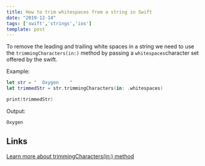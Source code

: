 ```yaml
---
title: How to trim whitespaces from a string in Swift
date: "2019-12-14"
tags: ['swift','strings','ios']
template: post
---
```


To remove the leading and trailing white spaces in a string we need to use
the `trimmingCharacters(in:)` method by passing a `whitespaces`character set
offered by the swift.

Example:

```swift
let str = "  Oxygen    "
let trimmedStr = str.trimmingCharacters(in: .whitespaces)

print(trimmedStr)
```

Output:

```swift
Oxygen
```

## Links

[Learn more about trimmingCharacters(in:) method](https://developer.apple.com/documentation/foundation/nsstring/1415462-trimmingcharacters)
